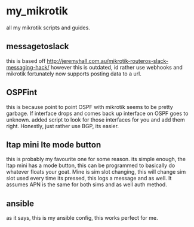 # my_mikrotik
all my mikrotik scripts and guides. 

## messagetoslack

this is based off http://jeremyhall.com.au/mikrotik-routeros-slack-messaging-hack/ however this is outdated, id rather use webhooks and mikrotik fortunately now supports posting data to a url. 

## OSPFint

this is because point to point OSPF with mikrotik seems to be pretty garbage. If interface drops and comes back up interface on OSPF goes to unknown. added script to look for those interfaces for you and add them right. Honestly, just rather use BGP, its easier. 

## ltap mini lte mode button

this is probably my favourite one for some reason. its simple enough, the ltap mini has a mode button, this can be programmed to basically do whatever floats your goat. Mine is sim slot changing, this will change sim slot used every time its pressed, this logs a message and as well. It assumes APN is the same for both sims and as well auth method. 

## ansible 

as it says, this is my ansible config, this works perfect for me. 
